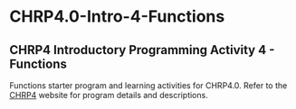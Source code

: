 # CHRP4.0-Intro-4-Functions

## CHRP4 Introductory Programming Activity 4 - Functions

Functions starter program and learning activities for CHRP4.0. Refer to the
[CHRP4](https://mirobo.tech/chrp4) website for program details and descriptions.
